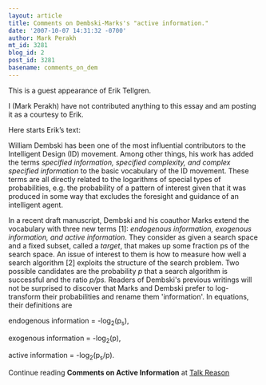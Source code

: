 ```yaml
---
layout: article
title: Comments on Dembski-Marks's "active information."
date: '2007-10-07 14:31:32 -0700'
author: Mark Perakh
mt_id: 3281
blog_id: 2
post_id: 3281
basename: comments_on_dem
---
```

This is a guest appearance of Erik Tellgren. 

I (Mark Perakh) have not contributed anything to this essay and am posting it as a courtesy to Erik. 

Here starts Erik’s text:

William Dembski has been one of the most influential contributors to
the Intelligent Design (ID) movement. Among other things, his work has
added the terms _specified information, specified complexity, and
complex specified information_ to the basic vocabulary of the ID
movement. These terms are all directly related to the logarithms of
special types of probabilities, e.g. the probability of a pattern of
interest given that it was produced in some way that excludes the
foresight and guidance of an intelligent agent.

In a recent draft manuscript, Dembski and his coauthor Marks extend
the vocabulary with three new terms \[1\]: _endogenous information,
exogenous information, and active information_. They consider as
given a search space and a fixed subset, called a _target_, that makes
up some fraction ps of the search space. An issue of interest to them
is how to measure how well a search algorithm \[2\] exploits the
structure of the search problem. Two possible candidates are the
probability _p_ that a search algorithm is successful and the ratio
_p/ps._ Readers of Dembski's previous writings will not be surprised to
discover that Marks and Dembski prefer to log-transform their
probabilities and rename them 'information'. In equations, their
definitions are

endogenous information = -log<sub>2</sub>(p<sub>s</sub>),

exogenous information = -log<sub>2</sub>(p),

active information = -log<sub>2</sub>(p<sub>s</sub>/p).

Continue reading **Comments on Active Information** at [Talk Reason](http://talkreason.org/articles/active.cfm)
